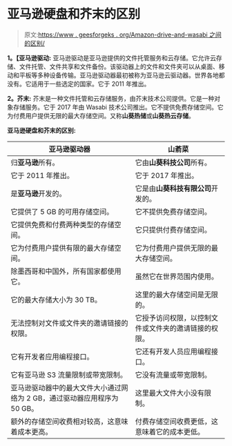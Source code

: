 # 亚马逊硬盘和芥末的区别

> 原文:[https://www . geesforgeks . org/Amazon-drive-and-wasabi 之间的区别/](https://www.geeksforgeeks.org/difference-between-amazon-drive-and-wasabi/)

**1。【亚马逊驱动:**
亚马逊驱动是亚马逊提供的文件托管服务和云存储。它允许云存储、文件托管、文件共享和文件备份。该驱动器上的文件和文件夹可以从桌面、移动和平板等多种设备传输。亚马逊驱动器最初被称为亚马逊云驱动器。世界各地都没有。它适用于一些选定的国家。它于 2011 年推出。

**2。芥末:**
芥末是一种文件托管和云存储服务，由芥末技术公司提供。它是一种对象存储服务。它于 2017 年由 Wasabi 技术公司推出。它不提供免费存储空间。它为付费用户提供无限的最大存储空间。又称**山葵热储**或**山葵热云存储**。

**亚马逊硬盘和芥末的区别:**

<center>

| 亚马逊驱动器 | 山萮菜 |
| --- | --- |
| 归**亚马逊**所有。 | 它由**山葵科技公司**所有。 |
| 它于 2011 年推出。 | 它于 2017 年推出。 |
| 是**亚马逊**开发的。 | 它是由**山葵科技有限公司**开发的。 |
| 它提供了 5 GB 的可用存储空间。 | 它不提供免费存储空间。 |
| 它提供免费和付费两种类型的存储空间。 | 它只提供付费存储空间。 |
| 它为付费用户提供有限的最大存储空间。 | 它为付费用户提供无限的最大存储空间。 |
| 除墨西哥和中国外，所有国家都使用它。 | 虽然它在世界范围内使用。 |
| 它的最大存储大小为 30 TB。 | 这里的最大存储空间是无限的。 |
| 无法控制对文件或文件夹的邀请链接的权限。 | 它授予访问权限，以控制文件或文件夹的邀请链接的权限。 |
| 它有开发者应用编程接口。 | 它还有开发人员应用编程接口。 |
| 它有亚马逊 S3 流量限制或带宽限制。 | 它没有流量或带宽限制。 |
| 亚马逊驱动器中的最大文件大小通过网络为 2 GB，通过驱动器应用程序为 50 GB。 | 这里最大文件大小没有限制。 |
| 额外的存储空间收费相对较高，这意味着成本更高。 | 付费存储空间收费更低，这意味着它的成本更低。 |

</center>